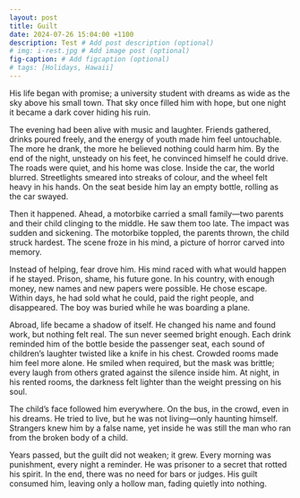 ```yaml
---
layout: post
title: Guilt
date: 2024-07-26 15:04:00 +1100
description: Test # Add post description (optional)
# img: i-rest.jpg # Add image post (optional)
fig-caption: # Add figcaption (optional)
# tags: [Holidays, Hawaii]
---
```

His life began with promise; a university student with dreams as wide as the sky above his small town. That sky once filled him with hope, but one night it became a dark cover hiding his ruin.

The evening had been alive with music and laughter. Friends gathered, drinks poured freely, and the energy of youth made him feel untouchable. The more he drank, the more he believed nothing could harm him. By the end of the night, unsteady on his feet, he convinced himself he could drive. The roads were quiet, and his home was close.
Inside the car, the world blurred. Streetlights smeared into streaks of colour, and the wheel felt heavy in his hands. On the seat beside him lay an empty bottle, rolling as the car swayed.

Then it happened. Ahead, a motorbike carried a small family—two parents and their child clinging to the middle. He saw them too late. The impact was sudden and sickening. The motorbike toppled, the parents thrown, the child struck hardest. The scene froze in his mind, a picture of horror carved into memory.

Instead of helping, fear drove him. His mind raced with what would happen if he stayed. Prison, shame, his future gone. In his country, with enough money, new names and new papers were possible. He chose escape. Within days, he had sold what he could, paid the right people, and disappeared. The boy was buried while he was boarding a plane.

Abroad, life became a shadow of itself. He changed his name and found work, but nothing felt real. The sun never seemed bright enough. Each drink reminded him of the bottle beside the passenger seat, each sound of children’s laughter twisted like a knife in his chest.
Crowded rooms made him feel more alone. He smiled when required, but the mask was brittle; every laugh from others grated against the silence inside him. At night, in his rented rooms, the darkness felt lighter than the weight pressing on his soul.

The child’s face followed him everywhere. On the bus, in the crowd, even in his dreams. He tried to live, but he was not living—only haunting himself. Strangers knew him by a false name, yet inside he was still the man who ran from the broken body of a child.

Years passed, but the guilt did not weaken; it grew. Every morning was punishment, every night a reminder. He was prisoner to a secret that rotted his spirit. In the end, there was no need for bars or judges. His guilt consumed him, leaving only a hollow man, fading quietly into nothing.